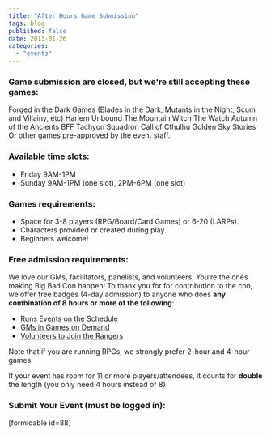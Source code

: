 ```yaml
---
title: "After Hours Game Submission"
tags: blog
published: false
date: 2013-01-26
categories: 
  - "events"
---
```


### Game submission are closed, but we're still accepting these games:

Forged in the Dark Games (Blades in the Dark, Mutants in the Night, Scum and Villainy, etc) Harlem Unbound The Mountain Witch The Watch Autumn of the Ancients BFF Tachyon Squadron Call of Cthulhu Golden Sky Stories Or other games pre-approved by the event staff.

### Available time slots:

- Friday 9AM-1PM
- Sunday 9AM-1PM (one slot), 2PM-6PM (one slot)

### Games requirements:

- Space for 3-8 players (RPG/Board/Card Games) or 6-20 (LARPs).
- Characters provided or created during play.
- Beginners welcome!

### Free admission requirements:

We love our GMs, facilitators, panelists, and volunteers. You’re the ones making Big Bad Con happen! To thank you for for contribution to the con, we offer free badges (4-day admission) to anyone who does **any combination of 8 hours or more of the following**:

- [Runs Events on the Schedule](/volunteer/run-a-game)
- [GMs in Games on Demand](/volunteer/be-a-god/)
- [Volunteers to Join the Rangers](/volunteer/join-the-wolf-pack/)

Note that if you are running RPGs, we strongly prefer 2-hour and 4-hour games.

If your event has room for 11 or more players/attendees, it counts for **double** the length (you only need 4 hours instead of 8)

### Submit Your Event (must be logged in):

\[formidable id=88\]

